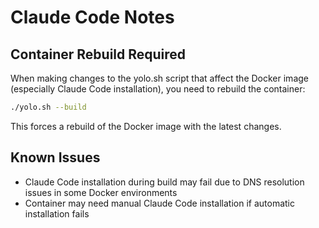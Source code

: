 # Claude Code Notes

## Container Rebuild Required

When making changes to the yolo.sh script that affect the Docker image (especially Claude Code installation), you need to rebuild the container:

```bash
./yolo.sh --build
```

This forces a rebuild of the Docker image with the latest changes.

## Known Issues

- Claude Code installation during build may fail due to DNS resolution issues in some Docker environments
- Container may need manual Claude Code installation if automatic installation fails